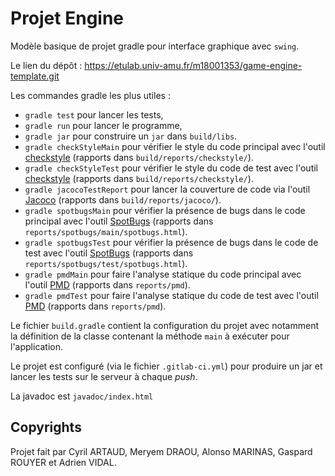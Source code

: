 # Projet Engine

Modèle basique de projet gradle pour interface graphique avec `swing`.

Le lien du dépôt : https://etulab.univ-amu.fr/m18001353/game-engine-template.git

Les commandes gradle les plus utiles :

- `gradle test` pour lancer les tests,
- `gradle run` pour lancer le programme,
- `gradle jar` pour construire un `jar` dans `build/libs`.
- `gradle checkStyleMain` pour vérifier le style du code principal avec l'outil [checkstyle](https://checkstyle.sourceforge.io/) (rapports dans `build/reports/checkstyle/`).
- `gradle checkStyleTest` pour vérifier le style du code de test avec l'outil [checkstyle](https://checkstyle.sourceforge.io/) (rapports dans `build/reports/checkstyle/`).
- `gradle jacocoTestReport` pour lancer la couverture de code via l'outil [Jacoco](https://www.eclemma.org/jacoco/) (rapports dans `build/reports/jacoco/`). 
- `gradle spotbugsMain` pour vérifier la présence de bugs dans le code principal avec l'outil [SpotBugs](https://spotbugs.github.io/) (rapports dans `reports/spotbugs/main/spotbugs.html`).
- `gradle spotbugsTest` pour vérifier la présence de bugs dans le code de test avec l'outil [SpotBugs](https://spotbugs.github.io/) (rapports dans `reports/spotbugs/test/spotbugs.html`).
- `gradle pmdMain` pour faire l'analyse statique du code principal avec l'outil [PMD](https://pmd.github.io/) (rapports dans `reports/pmd`).
- `gradle pmdTest` pour faire l'analyse statique du code de test avec l'outil [PMD](https://pmd.github.io/) (rapports dans `reports/pmd`).

Le fichier `build.gradle` contient la configuration du projet avec notamment la définition de la classe contenant la méthode `main` à exécuter pour l'application.

Le projet est configuré (via le fichier `.gitlab-ci.yml`) pour produire un jar et lancer les tests sur le serveur à chaque *push*.

La javadoc est `javadoc/index.html`

## Copyrights

Projet fait par Cyril ARTAUD, Meryem DRAOU, Alonso MARINAS, Gaspard ROUYER et Adrien VIDAL.